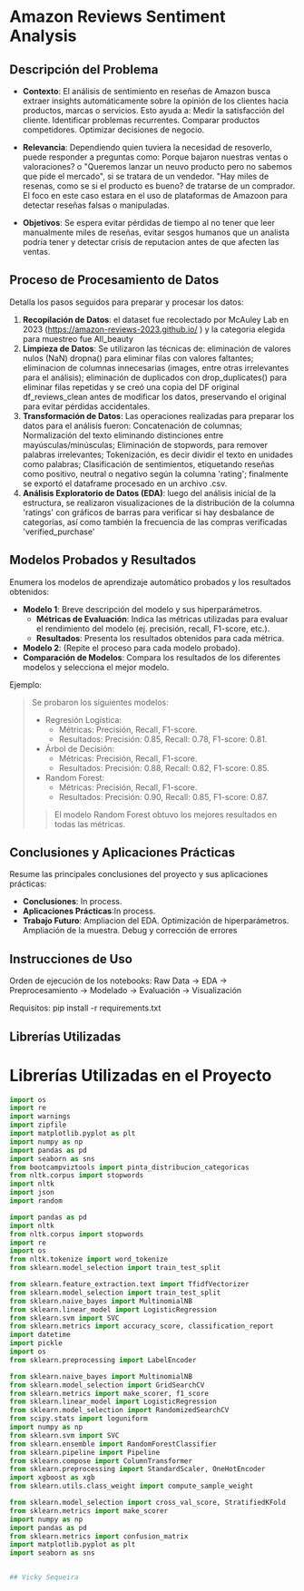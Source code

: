 # Amazon Reviews Sentiment Analysis

## Descripción del Problema

* **Contexto**: El análisis de sentimiento en reseñas de Amazon busca extraer insights automáticamente sobre la opinión de los clientes hacia productos, marcas o servicios. Esto ayuda a:
Medir la satisfacción del cliente.
Identificar problemas recurrentes.
Comparar productos competidores.
Optimizar decisiones de negocio.

* **Relevancia**: Dependiendo quien tuviera la necesidad de resoverlo, puede responder a preguntas como:
Porque bajaron nuestras ventas o valoraciones? o "Queremos lanzar un neuvo producto pero no sabemos que pide el mercado", si se tratara de un vendedor. "Hay miles de resenas, como se si el producto es bueno? de tratarse de un comprador. El foco en este caso estara en el uso de plataformas de Amazoon para detectar reseñas falsas o manipuladas.

* **Objetivos**: Se espera evitar pérdidas de tiempo al no tener que leer manualmente miles de reseñas, evitar sesgos humanos que un analista podria tener y detectar crisis de reputacion antes de que afecten las ventas.

## Proceso de Procesamiento de Datos

Detalla los pasos seguidos para preparar y procesar los datos:

1.  **Recopilación de Datos**: el dataset fue recolectado por McAuley Lab en 2023 (https://amazon-reviews-2023.github.io/ ) y la categoria elegida para muestreo fue All_beauty
2.  **Limpieza de Datos**: Se utilizaron las técnicas de: eliminación de valores nulos (NaN) dropna() para eliminar filas con valores faltantes; eliminacion de columnas innecesarias (images, entre otras irrelevantes para el análisis); eliminación de duplicados con drop_duplicates() para eliminar filas repetidas y se creó una copia del DF original df_reviews_clean antes de modificar los datos, preservando el original para evitar pérdidas accidentales.
3.  **Transformación de Datos**: Las operaciones realizadas para preparar los datos para el análisis fueron: Concatenación de columnas; Normalización del texto eliminando distinciones entre mayúsculas/minúsculas; Eliminación de stopwords, para remover palabras irrelevantes; Tokenización, es decir dividir el texto en unidades como palabras; Clasificación de sentimientos, etiquetando reseñas como positivo, neutral o negativo según la columna 'rating'; finalmente se exportó el dataframe procesado en un archivo .csv.
4.  **Análisis Exploratorio de Datos (EDA)**: luego del análisis inicial de la estructura, se realizaron visualizaciones de la distribución de la columna 'ratings' con gráficos de barras para verificar si hay desbalance de categorías, así como también la frecuencia de las compras verificadas 'verified_purchase'

## Modelos Probados y Resultados

Enumera los modelos de aprendizaje automático probados y los resultados obtenidos:

* **Modelo 1**: Breve descripción del modelo y sus hiperparámetros.
    * **Métricas de Evaluación**: Indica las métricas utilizadas para evaluar el rendimiento del modelo (ej. precisión, recall, F1-score, etc.).
    * **Resultados**: Presenta los resultados obtenidos para cada métrica.
* **Modelo 2**: (Repite el proceso para cada modelo probado).
* **Comparación de Modelos**: Compara los resultados de los diferentes modelos y selecciona el mejor modelo.

Ejemplo:

> Se probaron los siguientes modelos:
> * Regresión Logística:
>     * Métricas: Precisión, Recall, F1-score.
>     * Resultados: Precisión: 0.85, Recall: 0.78, F1-score: 0.81.
> * Árbol de Decisión:
>     * Métricas: Precisión, Recall, F1-score.
>     * Resultados: Precisión: 0.88, Recall: 0.82, F1-score: 0.85.
> * Random Forest:
>     * Métricas: Precisión, Recall, F1-score.
>     * Resultados: Precisión: 0.90, Recall: 0.85, F1-score: 0.87.
> > El modelo Random Forest obtuvo los mejores resultados en todas las métricas.

## Conclusiones y Aplicaciones Prácticas

Resume las principales conclusiones del proyecto y sus aplicaciones prácticas:

* **Conclusiones**: In process.
* **Aplicaciones Prácticas**:In process.
* **Trabajo Futuro**: Ampliacion del EDA. Optimización de hiperparámetros. Ampliación de la muestra. Debug y corrección de errores


## Instrucciones de Uso

Orden de ejecución de los notebooks:
Raw Data → EDA → Preprocesamiento → Modelado → Evaluación → Visualización  

Requisitos: pip install -r requirements.txt
## Librerías Utilizadas

# Librerías Utilizadas en el Proyecto

```python
import os
import re
import warnings
import zipfile
import matplotlib.pyplot as plt
import numpy as np
import pandas as pd
import seaborn as sns
from bootcampviztools import pinta_distribucion_categoricas
from nltk.corpus import stopwords
import nltk
import json
import random

import pandas as pd
import nltk
from nltk.corpus import stopwords
import re
import os
from nltk.tokenize import word_tokenize
from sklearn.model_selection import train_test_split

from sklearn.feature_extraction.text import TfidfVectorizer
from sklearn.model_selection import train_test_split
from sklearn.naive_bayes import MultinomialNB
from sklearn.linear_model import LogisticRegression
from sklearn.svm import SVC
from sklearn.metrics import accuracy_score, classification_report
import datetime
import pickle
import os
from sklearn.preprocessing import LabelEncoder

from sklearn.naive_bayes import MultinomialNB
from sklearn.model_selection import GridSearchCV
from sklearn.metrics import make_scorer, f1_score
from sklearn.linear_model import LogisticRegression
from sklearn.model_selection import RandomizedSearchCV
from scipy.stats import loguniform
import numpy as np
from sklearn.svm import SVC
from sklearn.ensemble import RandomForestClassifier
from sklearn.pipeline import Pipeline
from sklearn.compose import ColumnTransformer
from sklearn.preprocessing import StandardScaler, OneHotEncoder
import xgboost as xgb
from sklearn.utils.class_weight import compute_sample_weight

from sklearn.model_selection import cross_val_score, StratifiedKFold
from sklearn.metrics import make_scorer
import numpy as np
import pandas as pd
from sklearn.metrics import confusion_matrix
import matplotlib.pyplot as plt
import seaborn as sns


## Vicky Sequeira